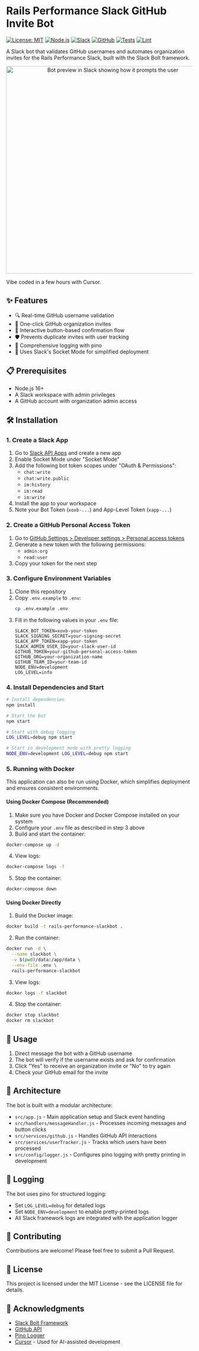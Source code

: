 # Rails Performance Slack GitHub Invite Bot

[![License: MIT](https://img.shields.io/badge/License-MIT-yellow.svg)](https://opensource.org/licenses/MIT)
[![Node.js](https://img.shields.io/badge/Node.js-v16+-green.svg)](https://nodejs.org)
[![Slack](https://img.shields.io/badge/Slack-4A154B?logo=slack&logoColor=white)](https://slack.com)
[![GitHub](https://img.shields.io/badge/GitHub-100000?logo=github&logoColor=white)](https://github.com)
[![Tests](https://github.com/speedshop/slackbot/actions/workflows/test.yml/badge.svg)](https://github.com/speedshop/slackbot/actions/workflows/test.yml)
[![Lint](https://github.com/speedshop/slackbot/actions/workflows/lint.yml/badge.svg)](https://github.com/speedshop/slackbot/actions/workflows/lint.yml)

A Slack bot that validates GitHub usernames and automates organization invites for the Rails Performance Slack, built with the Slack Bolt framework.

<p align="center">
  <img width="560" alt="Bot preview in Slack showing how it prompts the user" src="https://github.com/user-attachments/assets/70f48015-df97-4935-8d32-4764a2e1c53a" />
</p>

Vibe coded in a few hours with Cursor.

## ✨ Features

- 🔍 Real-time GitHub username validation
- 🚀 One-click GitHub organization invites
- 🔄 Interactive button-based confirmation flow
- 🛡️ Prevents duplicate invites with user tracking
- 📝 Comprehensive logging with pino
- 🔌 Uses Slack's Socket Mode for simplified deployment

## 📋 Prerequisites

- Node.js 16+
- A Slack workspace with admin privileges
- A GitHub account with organization admin access

## 🛠️ Installation

### 1. Create a Slack App

1. Go to [Slack API Apps](https://api.slack.com/apps) and create a new app
2. Enable Socket Mode under "Socket Mode"
3. Add the following bot token scopes under "OAuth & Permissions":
   - `chat:write`
   - `chat:write.public`
   - `im:history`
   - `im:read`
   - `im:write`
4. Install the app to your workspace
5. Note your Bot Token (`xoxb-...`) and App-Level Token (`xapp-...`)

### 2. Create a GitHub Personal Access Token

1. Go to [GitHub Settings > Developer settings > Personal access tokens](https://github.com/settings/tokens)
2. Generate a new token with the following permissions:
   - `admin:org`
   - `read:user`
3. Copy your token for the next step

### 3. Configure Environment Variables

1. Clone this repository
2. Copy `.env.example` to `.env`:
   ```bash
   cp .env.example .env
   ```
3. Fill in the following values in your `.env` file:
   ```
   SLACK_BOT_TOKEN=xoxb-your-token
   SLACK_SIGNING_SECRET=your-signing-secret
   SLACK_APP_TOKEN=xapp-your-token
   SLACK_ADMIN_USER_ID=your-slack-user-id
   GITHUB_TOKEN=your-github-personal-access-token
   GITHUB_ORG=your-organization-name
   GITHUB_TEAM_ID=your-team-id
   NODE_ENV=development
   LOG_LEVEL=info
   ```

### 4. Install Dependencies and Start

```bash
# Install dependencies
npm install

# Start the bot
npm start

# Start with debug logging
LOG_LEVEL=debug npm start

# Start in development mode with pretty logging
NODE_ENV=development LOG_LEVEL=debug npm start
```

### 5. Running with Docker

This application can also be run using Docker, which simplifies deployment and ensures consistent environments.

#### Using Docker Compose (Recommended)

1. Make sure you have Docker and Docker Compose installed on your system
2. Configure your `.env` file as described in step 3 above
3. Build and start the container:

```bash
docker-compose up -d
```

4. View logs:

```bash
docker-compose logs -f
```

5. Stop the container:

```bash
docker-compose down
```

#### Using Docker Directly

1. Build the Docker image:

```bash
docker build -t rails-performance-slackbot .
```

2. Run the container:

```bash
docker run -d \
  --name slackbot \
  -v $(pwd)/data:/app/data \
  --env-file .env \
  rails-performance-slackbot
```

3. View logs:

```bash
docker logs -f slackbot
```

4. Stop the container:

```bash
docker stop slackbot
docker rm slackbot
```

## 🚀 Usage

1. Direct message the bot with a GitHub username
2. The bot will verify if the username exists and ask for confirmation
3. Click "Yes" to receive an organization invite or "No" to try again
4. Check your GitHub email for the invite

## 🧩 Architecture

The bot is built with a modular architecture:

- `src/app.js` - Main application setup and Slack event handling
- `src/handlers/messageHandler.js` - Processes incoming messages and button clicks
- `src/services/github.js` - Handles GitHub API interactions
- `src/services/userTracker.js` - Tracks which users have been processed
- `src/config/logger.js` - Configures pino logging with pretty printing in development

## 📝 Logging

The bot uses pino for structured logging:

- Set `LOG_LEVEL=debug` for detailed logs
- Set `NODE_ENV=development` to enable pretty-printed logs
- All Slack framework logs are integrated with the application logger

## 🤝 Contributing

Contributions are welcome! Please feel free to submit a Pull Request.

## 📄 License

This project is licensed under the MIT License - see the LICENSE file for details.

## 🙏 Acknowledgments

- [Slack Bolt Framework](https://slack.dev/bolt-js/concepts)
- [GitHub API](https://docs.github.com/en/rest)
- [Pino Logger](https://getpino.io/)
- [Cursor](https://cursor.sh/) - Used for AI-assisted development
